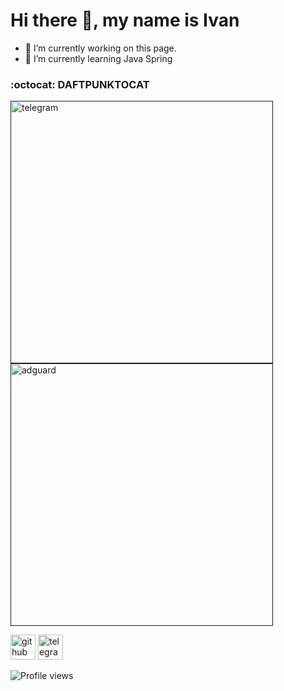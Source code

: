 # Hi there 👋, my name is Ivan

<!--
**Nazarov-Ivan/Nazarov-Ivan** is a ✨ _special_ ✨ repository because its `README.md` (this file) appears on your GitHub profile.

Here are some ideas to get you started:

- 🔭 I’m currently working on ...
- 🌱 I’m currently learning ...
- 👯 I’m looking to collaborate on ...
- 🤔 I’m looking for help with ...
- 💬 Ask me about ...
- 📫 How to reach me: ...
- 😄 Pronouns: ...
- ⚡ Fun fact: ...
-->
- 🔭 I’m currently working on this page. 
- 🌱 I’m currently learning Java Spring  

### :octocat: DAFTPUNKTOCAT

[<img src='https://octodex.github.com/images/daftpunktocat-thomas.gif' alt='telegram' height='420'>]() 
[<img src='https://octodex.github.com/images/daftpunktocat-guy.gif' alt='adguard' height='420'>]() 

[<img src='https://cdn.jsdelivr.net/npm/simple-icons@3.0.1/icons/github.svg' alt='github' height='40'>](https://github.com/Nazarov-Ivan)  [<img src='https://cdn.jsdelivr.net/npm/simple-icons@3.0.1/icons/telegram.svg' alt='telegram' height='40'>](https://t.me/Nazazick)  

![Profile views](https://gpvc.arturio.dev/Nazarov-Ivan) 
